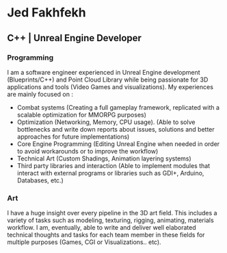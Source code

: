 # Jed Fakhfekh
## C++ | Unreal Engine Developer


### **Programming**
I am a software engineer experienced in Unreal Engine development (Blueprints/C++) and Point Cloud Library while being passionate for 3D applications and tools (Video Games and visualizations).
My experiences are mainly focused on :
- Combat systems (Creating a full gameplay framework, replicated with a scalable optimization for MMORPG purposes)
- Optimization (Networking, Memory, CPU usage). (Able to solve bottlenecks and write down reports about issues, solutions and better approaches for future implementations) 
- Core Engine Programming (Editing Unreal Engine when needed in order to avoid workarounds or to improve the workflow)
- Technical Art (Custom Shadings, Animation layering systems)
- Third party libraries and interaction (Able to implement modules that interact with external programs or libraries such as GDI+, Arduino, Databases, etc.)

 

### **Art**

I have a huge insight over every pipeline in the 3D art field.
This includes a variety of tasks such as modeling, texturing, rigging, animating, materials workflow.
I am, eventually, able to write and deliver well elaborated technical thoughts and tasks for each team member in these fields for multiple purposes (Games, CGI or Visualizations.. etc).
